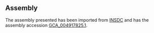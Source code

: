 
Assembly
--------

The assembly presented has been imported from 
[INSDC](http://www.insdc.org) and has the assembly accession
[GCA\_004917825.1](http://www.ebi.ac.uk/ena/data/view/GCA_004917825.1).

